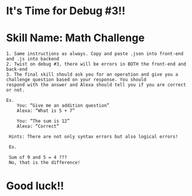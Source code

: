   # It's Time for Debug #3!!

#  Skill Name: Math Challenge

    1. Same instructions as always. Copy and paste .json into front-end and .js into backend 
    2. Twist on debug #3, there will be errors in BOTH the front-end and back-end 
    3. The final skill should ask you for an operation and give you a challenge question based on your response. You should            respond with the answer and Alexa should tell you if you are correct or not. 
    
    Ex. 
        You: “Give me an addition question”
        Alexa: “What is 5 + 7”
        
        You: “The sum is 12” 
        Alexa: “Correct”
        
     Hints: There are not only syntax errors but also logical errors! 
     
     Ex. 
     
     Sum of 9 and 5 = 4 ??? 
     No, that is the difference!

# Good luck!! 

